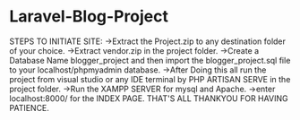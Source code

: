 # Laravel-Blog-Project
  
STEPS TO INITIATE SITE:
->Extract the Project.zip to any destination folder of your choice.
->Extract vendor.zip in the project folder.
->Create a Database Name blogger_project and then import the blogger_project.sql file to your localhost/phpmyadmin database.
->After Doing this all run the project from visual studio or any IDE terminal  by PHP ARTISAN SERVE in the project folder.
->Run the XAMPP SERVER for mysql and Apache.
->enter localhost:8000/ for the INDEX PAGE.
THAT'S ALL THANKYOU FOR HAVING PATIENCE.
